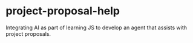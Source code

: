 # project-proposal-help
Integrating AI as part of learning JS to develop an agent that assists with project proposals.
